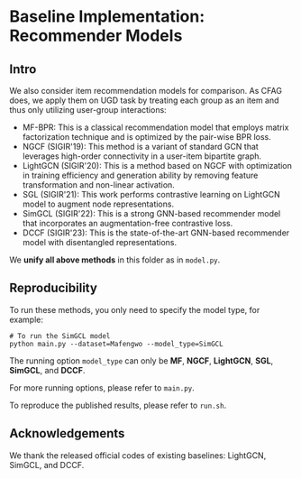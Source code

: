 # Baseline Implementation: Recommender Models


## Intro 
We also consider item recommendation models for comparison. As CFAG does, we apply them on UGD task by treating each group as an item and thus only utilizing user-group interactions:

* MF-BPR: This is a classical recommendation model that
employs matrix factorization technique and is optimized by the
pair-wise BPR loss.
* NGCF (SIGIR'19): This method is a variant of standard GCN that
leverages high-order connectivity in a user-item bipartite graph.
* LightGCN (SIGIR'20): This is a method based on NGCF with optimization in training efficiency and generation ability by removing
feature transformation and non-linear activation.
* SGL (SIGIR'21): This work performs contrastive learning on LightGCN
model to augment node representations.
* SimGCL (SIGIR'22): This is a strong GNN-based recommender model
that incorporates an augmentation-free contrastive loss.
* DCCF (SIGIR'23): This is the state-of-the-art GNN-based recommender
model with disentangled representations.


We **unify all above methods** in this folder as in `model.py`.

## Reproducibility

To run these methods, you only need to specify the model type, for example:

```
# To run the SimGCL model
python main.py --dataset=Mafengwo --model_type=SimGCL
```

The running option `model_type` can only be **MF**, **NGCF**, **LightGCN**, **SGL**, **SimGCL**, and **DCCF**.

For more running options, please refer to `main.py`.

To reproduce the published results, please refer to `run.sh`.


## Acknowledgements

We thank the released official codes of existing baselines: LightGCN, SimGCL, and DCCF.

